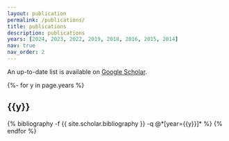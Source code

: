 ```yaml
---
layout: publication
permalink: /publications/
title: publications
description: publications
years: [2024, 2023, 2022, 2019, 2018, 2016, 2015, 2014]
nav: true
nav_order: 2
---
```

<!-- _pages/publications.md -->

<p>An up-to-date list is available on <a href="https://scholar.google.com/citations?user=30e95fEAAAAJ" target="_blank" rel="noopener noreferrer">Google Scholar</a>.</p>

<div class="publications">

{%- for y in page.years %}
  <h2 class="year">{{y}}</h2>
  {% bibliography -f {{ site.scholar.bibliography }} -q @*[year={{y}}]* %}
{% endfor %}

</div>
